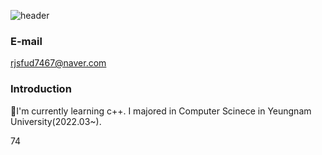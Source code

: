 ![header](https://capsule-render.vercel.app/api?type=soft&height=300&section=header&text=Welcome%20to%20GeonRyoung's%20Github)
### E-mail
rjsfud7467@naver.com

### Introduction 
🌱I'm currently learning c++.
I majored in Computer Scinece in Yeungnam University(2022.03~).


<!--
**GeonRyoung/GeonRyoung** is a ✨ _special_ ✨ repository because its `README.md` (this file) appears on your GitHub profile.

Here are some ideas to get you started:

- 🔭 I’m currently working on ...
- 🌱 I’m currently learning ...
- 👯 I’m looking to collaborate on ...
- 🤔 I’m looking for help with ...
- 💬 Ask me about ...
- 📫 How to reach me: ...
- 😄 Pronouns: ...
- ⚡ Fun fact: ...
-->
74
